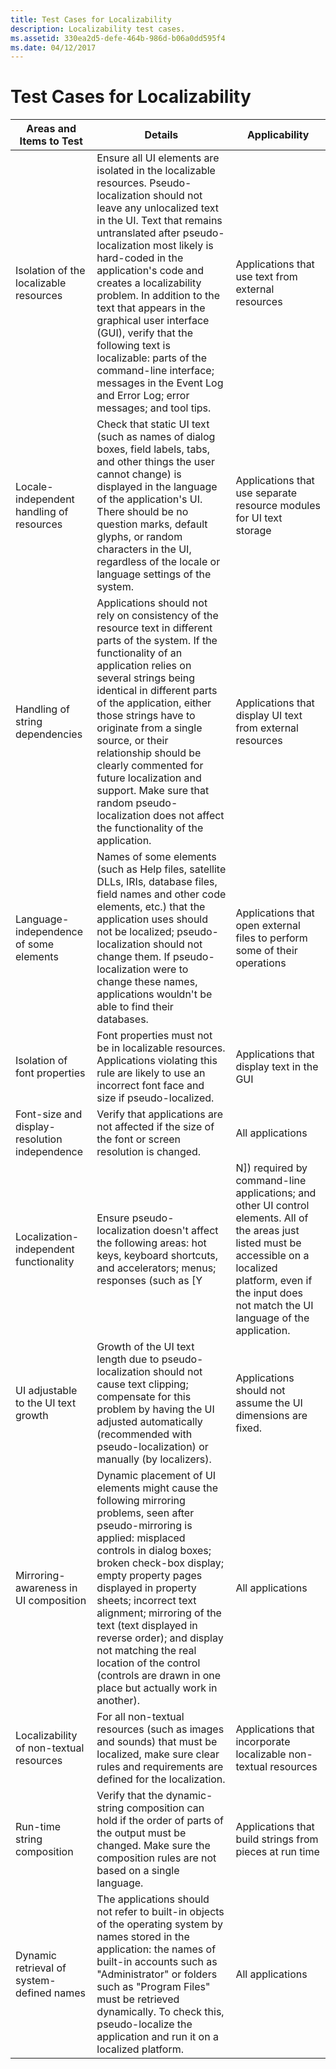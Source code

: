 ```yaml
---
title: Test Cases for Localizability
description: Localizability test cases.
ms.assetid: 330ea2d5-defe-464b-986d-b06a0dd595f4
ms.date: 04/12/2017
---
```


# Test Cases for Localizability

|          **Areas and Items to Test**          |                                                                                                                                                                                                                                                            **Details**                                                                                                                                                                                                                                                            |                                                                                                    **Applicability**                                                                                                     |
|-----------------------------------------------|-----------------------------------------------------------------------------------------------------------------------------------------------------------------------------------------------------------------------------------------------------------------------------------------------------------------------------------------------------------------------------------------------------------------------------------------------------------------------------------------------------------------------------------|--------------------------------------------------------------------------------------------------------------------------------------------------------------------------------------------------------------------------|
|    Isolation of the localizable resources     | Ensure all UI elements are isolated in the localizable resources. Pseudo-localization should not leave any unlocalized text in the UI. Text that remains untranslated after pseudo-localization most likely is hard-coded in the application's code and creates a localizability problem. In addition to the text that appears in the graphical user interface (GUI), verify that the following text is localizable: parts of the command-line interface; messages in the Event Log and Error Log; error messages; and tool tips. |                                                                                    Applications that use text from external resources                                                                                    |
|   Locale-independent handling of resources    |                                                                                                   Check that static UI text (such as names of dialog boxes, field labels, tabs, and other things the user cannot change) is displayed in the language of the application's UI. There should be no question marks, default glyphs, or random characters in the UI, regardless of the locale or language settings of the system.                                                                                                    |                                                                           Applications that use separate resource modules for UI text storage                                                                            |
|        Handling of string dependencies        |                          Applications should not rely on consistency of the resource text in different parts of the system. If the functionality of an application relies on several strings being identical in different parts of the application, either those strings have to originate from a single source, or their relationship should be clearly commented for future localization and support. Make sure that random pseudo-localization does not affect the functionality of the application.                           |                                                                                Applications that display UI text from external resources                                                                                 |
|    Language-independence of some elements     |                                                                                               Names of some elements (such as Help files, satellite DLLs, IRIs, database files, field names and other code elements, etc.) that the application uses should not be localized; pseudo-localization should not change them. If pseudo-localization were to change these names, applications wouldn't be able to find their databases.                                                                                               |                                                                        Applications that open external files to perform some of their operations                                                                         |
|         Isolation of font properties          |                                                                                                                                                                                   Font properties must not be in localizable resources. Applications violating this rule are likely to use an incorrect font face and size if pseudo-localized.                                                                                                                                                                                   |                                                                                        Applications that display text in the GUI                                                                                         |
| Font-size and display-resolution independence |                                                                                                                                                                                                                Verify that applications are not affected if the size of the font or screen resolution is changed.                                                                                                                                                                                                                 |                                                                                                     All applications                                                                                                     |
|    Localization-independent functionality     |                                                                                                                                                                                           Ensure pseudo-localization doesn't affect the following areas: hot keys, keyboard shortcuts, and accelerators; menus; responses (such as \[Y                                                                                                                                                                                            | N\]) required by command-line applications; and other UI control elements. All of the areas just listed must be accessible on a localized platform, even if the input does not match the UI language of the application. |
|      UI adjustable to the UI text growth      |                                                                                                                                                  Growth of the UI text length due to pseudo-localization should not cause text clipping; compensate for this problem by having the UI adjusted automatically (recommended with pseudo-localization) or manually (by localizers).                                                                                                                                                  |                                                                               Applications should not assume the UI dimensions are fixed.                                                                                |
|     Mirroring-awareness in UI composition     |                                       Dynamic placement of UI elements might cause the following mirroring problems, seen after pseudo-mirroring is applied: misplaced controls in dialog boxes; broken check-box display; empty property pages displayed in property sheets; incorrect text alignment; mirroring of the text (text displayed in reverse order); and display not matching the real location of the control (controls are drawn in one place but actually work in another).                                        |                                                                                                     All applications                                                                                                     |
|    Localizability of non-textual resources    |                                                                                                                                                                                    For all non-textual resources (such as images and sounds) that must be localized, make sure clear rules and requirements are defined for the localization.                                                                                                                                                                                     |                                                                             Applications that incorporate localizable non-textual resources                                                                              |
|          Run-time string composition          |                                                                                                                                                                           Verify that the dynamic-string composition can hold if the order of parts of the output must be changed. Make sure the composition rules are not based on a single language.                                                                                                                                                                            |                                                                                 Applications that build strings from pieces at run time                                                                                  |
|   Dynamic retrieval of system-defined names   |                                                                                                   The applications should not refer to built-in objects of the operating system by names stored in the application: the names of built-in accounts such as "Administrator" or folders such as "Program Files" must be retrieved dynamically. To check this, pseudo-localize the application and run it on a localized platform.                                                                                                   |                                                                                                     All applications                                                                                                     |

